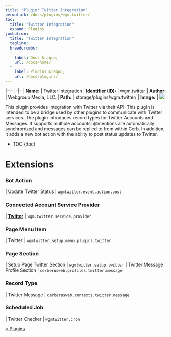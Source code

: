 ```yaml
---
title: "Plugin: Twitter Integration"
permalink: /docs/plugins/wgm.twitter/
toc:
  title: "Twitter Integration"
  expand: Plugins
jumbotron:
  title: "Twitter Integration"
  tagline: 
  breadcrumbs:
  -
    label: Docs &raquo;
    url: /docs/home/
  -
    label: Plugins &raquo;
    url: /docs/plugins/
---
```


|---
|-|-
| **Name:** | Twitter Integration
| **Identifier (ID):** | wgm.twitter
| **Author:** | Webgroup Media, LLC.
| **Path:** | storage/plugins/wgm.twitter/
| **Image:** | <img src="/assets/images/plugins/wgm.twitter.png" class="screenshot">

This plugin provides integration with Twitter via their API. This plugin is intended to be a bridge used by other plugins to communicate with Twitter services. The plugin introduces record types for Twitter Accounts and Messages.  It supports multiple accounts;  @mentions are automatically synchronized and messages can be replied to from within Cerb.  In addition, it adds a new bot action with the ability to post status updates to Twitter.

* TOC
{:toc}

# Extensions

### Bot Action

| Update Twitter Status | `wgmtwitter.event.action.post`


### Connected Account Service Provider

| [**Twitter**](/docs/plugins/extensions/wgm.twitter.service.provider/) | `wgm.twitter.service.provider`


### Page Menu Item

| Twitter | `wgmtwitter.setup.menu.plugins.twitter`


### Page Section

| Setup Page Twitter Section | `wgmtwitter.setup.twitter`
| Twitter Message Profile Section | `cerberusweb.profiles.twitter.message`


### Record Type

| Twitter Message | `cerberusweb.contexts.twitter.message`


### Scheduled Job

| Twitter Checker | `wgmtwitter.cron`


<div class="section-nav">
	<div class="left">
		<a href="/docs/plugins/#plugins" class="prev">&lt; Plugins</a>
	</div>
	<div class="right align-right">
	</div>
</div>
<div class="clear"></div>